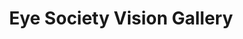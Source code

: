 ---
title: "Eye Society Vision Gallery"
url: /mill-creek/eye-society-vision-gallery/
shop: Optiker
---